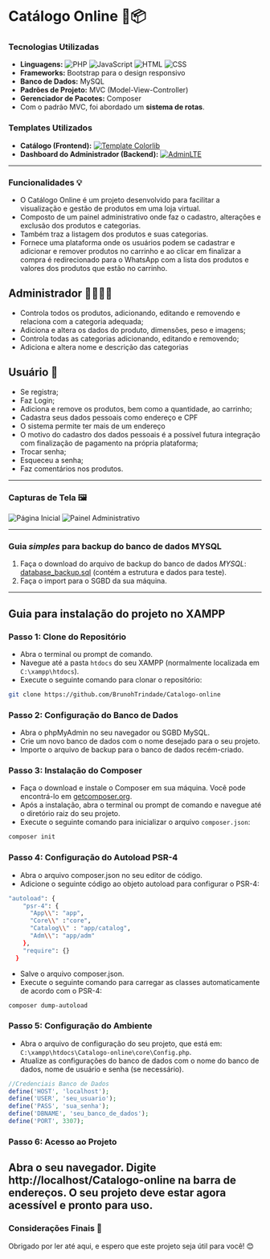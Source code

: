 # Catálogo Online 🛒📦

### Tecnologias Utilizadas
- **Linguagens:** 
  ![PHP](https://img.shields.io/badge/-PHP-777BB4?style=flat-square&logo=php&logoColor=white) 
  ![JavaScript](https://img.shields.io/badge/-JavaScript-F7DF1E?style=flat-square&logo=javascript&logoColor=black) 
  ![HTML](https://img.shields.io/badge/-HTML-E34F26?style=flat-square&logo=html5&logoColor=white) 
  ![CSS](https://img.shields.io/badge/-CSS-1572B6?style=flat-square&logo=css3&logoColor=white)
- **Frameworks:** Bootstrap para o design responsivo
- **Banco de Dados:** MySQL
- **Padrões de Projeto:** MVC (Model-View-Controller)
- **Gerenciador de Pacotes:** Composer
- Com o padrão MVC, foi abordado um **sistema de rotas**.

### Templates Utilizados
- **Catálogo (Frontend):** [![Template Colorlib](https://img.shields.io/badge/Template-Colorlib-blue?style=flat-square&logo=visual-studio-code)](https://colorlib.com/)
- **Dashboard do Administrador (Backend):** [![AdminLTE](https://img.shields.io/badge/AdminLTE-Admin%20Dashboard-blue?style=flat-square&logo=visual-studio-code)](https://adminlte.io/)


-----

### Funcionalidades 💡
- O Catálogo Online é um projeto desenvolvido para facilitar a visualização e gestão de produtos em uma loja virtual.
- Composto de um painel administrativo onde faz o cadastro, alterações e exclusão dos produtos e categorias. 
- Também traz a listagem dos produtos e suas categorias.
- Fornece uma plataforma onde os usuários podem se cadastrar e adicionar e remover produtos no carrinho e ao clicar em finalizar a compra é redirecionado para o WhatsApp com a lista dos produtos e valores dos produtos que estão no carrinho.

## Administrador 👩‍💼👨‍💼
- Controla todos os produtos, adicionando, editando e removendo e relaciona com a categoria adequada;
- Adiciona e altera os dados do produto, dimensões, peso e imagens;
- Controla todas as categorias adicionando, editando e removendo;
- Adiciona e altera nome e descrição das categorias

## Usuário 👥
- Se registra;
- Faz Login;
- Adiciona e remove os produtos, bem como a quantidade, ao carrinho;
- Cadastra seus dados pessoais como endereço e CPF
- O sistema permite ter mais de um endereço
- O motivo do cadastro dos dados pessoais é a possível futura integração com finalização de pagamento na própria plataforma;
- Trocar senha;
- Esqueceu a senha;
- Faz comentários nos produtos.
-----

### Capturas de Tela 🖼️
![Página Inicial](screenshot_home.png)
![Painel Administrativo](screenshot_admin.png)

-----

### Guia _simples_ para backup do banco de dados MYSQL
1. Faça o download do arquivo de backup do banco de dados *MYSQL*: [database_backup.sql](database_backup/database_backup.sql) (contém a estrutura e dados para teste).
2. Faça o import para o SGBD da sua máquina.
-----

## Guia para instalação do projeto no XAMPP

### Passo 1: Clone do Repositório
- Abra o terminal ou prompt de comando.
- Navegue até a pasta `htdocs` do seu XAMPP (normalmente localizada em `C:\xampp\htdocs`).
- Execute o seguinte comando para clonar o repositório:

```bash
git clone https://github.com/BrunohTrindade/Catalogo-online
```
### Passo 2: Configuração do Banco de Dados
- Abra o phpMyAdmin no seu navegador ou SGBD MySQL.
- Crie um novo banco de dados com o nome desejado para o seu projeto.
- Importe o arquivo de backup para o banco de dados recém-criado.

### Passo 3: Instalação do Composer
- Faça o download e instale o Composer em sua máquina. Você pode encontrá-lo em [getcomposer.org](https://getcomposer.org/).
- Após a instalação, abra o terminal ou prompt de comando e navegue até o diretório raiz do seu projeto.
- Execute o seguinte comando para inicializar o arquivo `composer.json`:

```bash
composer init
```
### Passo 4: Configuração do Autoload PSR-4
- Abra o arquivo composer.json no seu editor de código.
- Adicione o seguinte código ao objeto autoload para configurar o PSR-4:

```bash
"autoload": {
    "psr-4": {
      "App\\": "app",
      "Core\\" :"core",
      "Catalog\\" : "app/catalog",
      "Adm\\": "app/adm"
    },
    "require": {}
  }
  ```
  
- Salve o arquivo composer.json.
- Execute o seguinte comando para carregar as classes automaticamente de acordo com o PSR-4:
```bash
composer dump-autoload
```
### Passo 5: Configuração do Ambiente
- Abra o arquivo de configuração do seu projeto, que está em: `C:\xampp\htdocs\Catalogo-online\core\Config.php`.
- Atualize as configurações do banco de dados com o nome do banco de dados, nome de usuário e senha (se necessário).

```php
//Credenciais Banco de Dados
define('HOST', 'localhost');
define('USER', 'seu_usuario');
define('PASS', 'sua_senha');
define('DBNAME', 'seu_banco_de_dados');
define('PORT', 3307);
```
### Passo 6: Acesso ao Projeto
Abra o seu navegador.
Digite http://localhost/Catalogo-online na barra de endereços.
O seu projeto deve estar agora acessível e pronto para uso.
-----
### Considerações Finais 🌟

Obrigado por ler até aqui, e espero que este projeto seja útil para você! 😊
